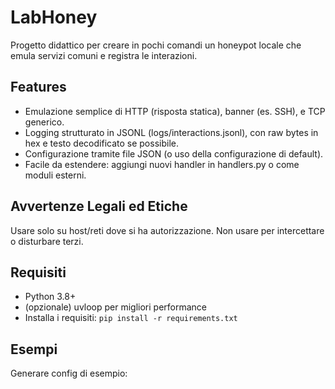 # LabHoney

Progetto didattico per creare in pochi comandi un honeypot locale che emula servizi comuni e registra le interazioni.

## Features
- Emulazione semplice di HTTP (risposta statica), banner (es. SSH), e TCP generico.
- Logging strutturato in JSONL (logs/interactions.jsonl), con raw bytes in hex e testo decodificato se possibile.
- Configurazione tramite file JSON (o uso della configurazione di default).
- Facile da estendere: aggiungi nuovi handler in handlers.py o come moduli esterni.

## Avvertenze Legali ed Etiche
Usare solo su host/reti dove si ha autorizzazione. Non usare per intercettare o disturbare terzi.

## Requisiti
- Python 3.8+
- (opzionale) uvloop per migliori performance
- Installa i requisiti: `pip install -r requirements.txt`

## Esempi
Generare config di esempio:
